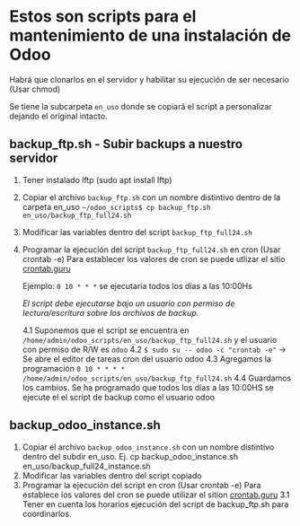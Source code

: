 # Estos son scripts para el mantenimiento de una instalación de Odoo

Habrá que clonarlos en el servidor y habilitar su ejecución de ser necesario (Usar chmod)

Se tiene la subcarpeta `en_uso` donde se copiará el script a personalizar dejando el original intacto.

## backup_ftp.sh - Subir backups a nuestro servidor

1. Tener instalado lftp (sudo apt install lftp)
2. Copiar el archivo `backup_ftp.sh` con un nombre distintivo dentro de la carpeta en_uso
`~/odoo_scripts$ cp backup_ftp.sh en_uso/backup_ftp_full24.sh`
3. Modificar las variables dentro del script `backup_ftp_full24.sh`
4. Programar la ejecución del script `backup_ftp_full24.sh` en cron (Usar crontab -e)
   Para establecer los valores de cron se puede utlizar el sitio [crontab.guru](https://crontab.guru/#0_10_*_*_*)

   Ejemplo: `0 10 * * *` se ejecutaría todos los días a las 10:00Hs

   *El script debe ejecutarse bajo un usuario con permiso de lectura/escritura sobre los archivos de backup.*

	4.1 Suponemos que el script se encuentra en `/home/admin/odoo_scripts/en_uso/backup_ftp_full24.sh` y el usuario con permiso de R/W es `odoo`
	4.2 `$ sudo su -- odoo -c "crontab -e"` -> Se abre el editor de tareas cron del usuario odoo
	4.3 Agregamos la programación
	`0 10 * * * * /home/admin/odoo_scripts/en_uso/backup_ftp_full24.sh`
	4.4 Guardamos los cambios. Se ha programado que todos los días a las 10:00HS se ejecute el el script de backup como el usuario odoo

## backup_odoo_instance.sh

1. Copiar el archivo `backup_odoo_instance.sh` con un nombre distintivo dentro del subdir en_uso. Ej. cp backup_odoo_instance.sh en_uso/backup_full24_instance.sh
2. Modificar las variables dentro del script copiado
3. Programar la ejecución del script en cron (Usar crontab -e)
   Para establece los valores del cron se puede utilizar el sition [crontab.guru](https://crontab.guru)
   3.1 Tener en cuenta los horarios ejecución del script de backup_ftp.sh para coordinarlos.


